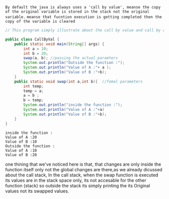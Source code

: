 `By default the java is always uses a 'call by value', meanse the copy of the original variable is stored in the stack not the original variable.`
`meanse that fucntion execution is getting completed then the copy of the variable is cleared`

```java
// This program simply illustrate about the call by value and call by ref

public class CallByVal {
    public static void main(String[] args) {
        int a = 10;
        int b = 20;
        swap(a, b); //passing the actual paramters 
        System.out.println("Outside the function :");
        System.out.println("Value of A :"+ a );
        System.out.println("Value of B :"+b);
    }
    public static void swap(int a,int b){  //fomal parameters
        int temp;
        temp = a;
        a = b ;
        b = temp;
        System.out.println("inside the function :");
        System.out.println("Value of A :"+a)
        System.out.println("Value of B :"+b);
    }
}
```

```outpt 
inside the function :
Value of A :20
Value of B :10
Outside the function :
Value of A :10
Value of B :20
```

one thining that we've noticed here is that, that changes are only inside the function itself only not the global changes are there,as we already dicussed about the call stack,
					In the call stack, when the swap function is executed its values are 
in the stack space only, its not accesable for the other function (stack) so outside the stack its simply printing the its Original values not its swapped values.

